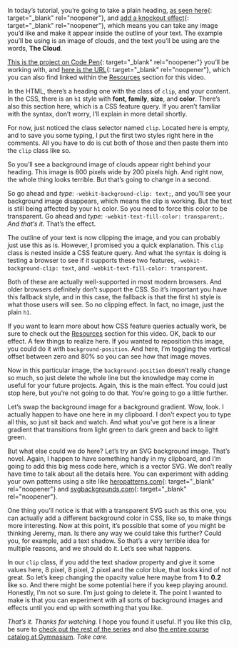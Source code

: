 In today’s tutorial, you’re going to take a plain heading, [as seen here][1]{: target="_blank" rel="noopener"}, and [add a knockout effect][2]{: target="_blank" rel="noopener"}, which means you can take any image you’d like and make it appear inside the outline of your text. The example you’ll be using is an image of clouds, and the text you’ll be using are the words, **The Cloud**.

[This is the project on Code Pen][1]{: target="_blank" rel="noopener"} you’ll be working with, and [here is the URL][1]{: target="_blank" rel="noopener"}, which you can also find linked within the [Resources][0] section for this video.

In the HTML, there’s a heading one with the class of `clip`, and your content. In the CSS, there is an `h1` style with **font, family**, **size**, and **color**. There’s also this section here, which is a CSS feature query. If you aren’t familiar with the syntax, don’t worry, I’ll explain in more detail shortly.

For now, just noticed the class selector named `clip`. Located here is empty, and to save you some typing, I put the first two styles right here in the comments. All you have to do is cut both of those and then paste them into the `clip` class like so.

So you’ll see a background image of clouds appear right behind your heading. This image is 800 pixels wide by 200 pixels high. And right now, the whole thing looks terrible. But that’s going to change in a second.

So go ahead and *type*: `-webkit-background-clip: text;`, and you’ll see your background image disappears, which means the clip is working. But the text is still being affected by your `h1` color. So you need to force this color to be transparent. Go ahead and *type*: `-webkit-text-fill-color: transparent;`. *And that’s it.* That’s the effect.

The outline of your text is now clipping the image, and you can probably just use this as is. However, I promised you a quick explanation. This `clip` class is nested inside a CSS feature query. And what the syntax is doing is testing a browser to see if it supports these two features, `-webkit-background-clip: text`, and `-webkit-text-fill-color: transparent`.

Both of these are actually well-supported in most modern browsers. And older browsers definitely don’t support the CSS. So it’s important you have this fallback style, and in this case, the fallback is that the first `h1` style is what those users will see. So no clipping effect. In fact, no image, just the plain `h1`.

If you want to learn more about how CSS feature queries actually work, be sure to check out the [Resources][0] section for this video. OK, back to our effect. A few things to realize here. If you wanted to reposition this image, you could do it with `background-position`. And here, I’m toggling the vertical offset between zero and 80% so you can see how that image moves.

Now in this particular image, the `background-position` doesn’t really change so much, so just delete the whole line but the knowledge may come in useful for your future projects. Again, this is the main effect. You could just stop here, but you’re not going to do that. You’re going to go a little further.

Let’s swap the background image for a background gradient. Wow, look. I actually happen to have one here in my clipboard. I don’t expect you to type all this, so just sit back and watch. And what you’ve got here is a linear gradient that transitions from light green to dark green and back to light green.

But what else could we do here? Let’s try an SVG background image. That’s novel. Again, I happen to have something handy in my clipboard, and I’m going to add this big mess code here, which is a vector SVG. We don’t really have time to talk about all the details here. You can experiment with adding your own patterns using a site like [heropatterns.com][3]{: target="_blank" rel="noopener"} and [svgbackgrounds.com][4]{: target="_blank" rel="noopener"}.

One thing you’ll notice is that with a transparent SVG such as this one, you can actually add a different background color in CSS, like so, to make things more interesting. Now at this point, it’s possible that some of you might be thinking Jeremy, man. Is there any way we could take this further? Could you, for example, add a text shadow. So that’s a very terrible idea for multiple reasons, and we should do it. Let’s see what happens.

In our `clip` class, if you add the text shadow property and give it some values here, 8 pixel, 8 pixel, 2 pixel and the color blue, that looks kind of not great. So let’s keep changing the opacity value here maybe from **1** to **0.2** like so. And there might be some potential here if you keep playing around. Honestly, I’m not so sure. I’m just going to delete it. The point I wanted to make is that you can experiment with all sorts of background images and effects until you end up with something that you like.

*That’s it. Thanks for watching.* I hope you found it useful. If you like this clip, be sure to [check out the rest of the series][5] and also [the entire course catalog at Gymnasium][6]. *Take care.*

[0]: #tutorial-resources
[1]: https://codepen.io/josborn/pen/vMyyxg
[2]: https://codepen.io/josborn/pen/YMVdVe
[3]: https://www.heropatterns.com
[4]: https://www.svgbackgrounds.com
[5]: https://thegymnasium.com/courses/take5
[6]: https://thegymnasium.com/courses
